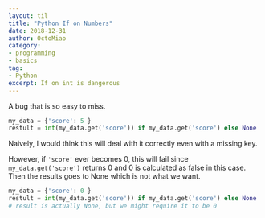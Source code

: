 ```yaml
---
layout: til
title: "Python If on Numbers"
date: 2018-12-31
author: OctoMiao
category:
- programming
- basics
tag:
- Python
excerpt: If on int is dangerous
---
```


A bug that is so easy to miss.

```python
my_data = {'score': 5 }
restult = int(my_data.get('score')) if my_data.get('score') else None
```
Naively, I would think this will deal with it correctly even with a missing key.

However, if `'score'` ever becomes 0, this will fail since `my_data.get('score')` returns 0 and 0 is calculated as false in this case. Then the results goes to None which is not what we want.

```python
my_data = {'score': 0 }
restult = int(my_data.get('score')) if my_data.get('score') else None
# result is actually None, but we might require it to be 0
```
